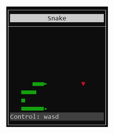 ![Snake](https://github.com/FloriaProduction/FloriaConsoleGUI.github.io/blob/main/static/images/ExampleSnake.jpg?raw=true)